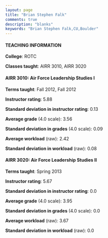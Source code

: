 ```yaml
---
layout: page
title: "Brian Stephen Falk" 
comments: true
description: "blanks"
keywords: "Brian Stephen Falk,CU,Boulder"
---
```

<head>
<script src="https://ajax.googleapis.com/ajax/libs/jquery/2.1.3/jquery.min.js"></script>
<script src="https://dl.dropboxusercontent.com/s/pc42nxpaw1ea4o9/highcharts.js?dl=0"></script>
<!-- <script src="../assets/js/highcharts.js"></script> -->
<style type="text/css">@font-face {
	font-family: "Bebas Neue";
	src: url(https://www.filehosting.org/file/details/544349/BebasNeue Regular.otf) format("opentype");
	}
	h1.Bebas { 
		font-family: "Bebas Neue", Verdana, Tahoma;
	}
</style>
</head>
	   
#### TEACHING INFORMATION

**College**: ROTC

**Classes taught**: AIRR 3010, AIRR 3020

#### AIRR 3010: Air Force Leadership Studies I

**Terms taught**: Fall 2012, Fall 2012

**Instructor rating**: 5.88

**Standard deviation in instructor rating**: 0.13

**Average grade** (4.0 scale): 3.56

**Standard deviation in grades** (4.0 scale): 0.09

**Average workload** (raw): 2.42

**Standard deviation in workload** (raw): 0.08

#### AIRR 3020: Air Force Leadership Studies II

**Terms taught**: Spring 2013

**Instructor rating**: 5.67

**Standard deviation in instructor rating**: 0.0

**Average grade** (4.0 scale): 3.95

**Standard deviation in grades** (4.0 scale): 0.0

**Average workload** (raw): 3.67

**Standard deviation in workload** (raw): 0.0

